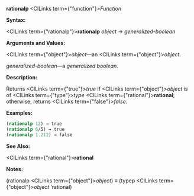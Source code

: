 **rationalp** <ClLinks  term={"function"}><i>Function</i></ClLinks> 



**Syntax:** 



<ClLinks  term={"rationalp"}><b>rationalp</b></ClLinks> *object → generalized-boolean* 



**Arguments and Values:** 



<ClLinks  term={"object"}><i>object</i></ClLinks>—an <ClLinks  term={"object"}><i>object</i></ClLinks>. 



*generalized-boolean*—a *generalized boolean*. 



**Description:** 



Returns <ClLinks  term={"true"}><i>true</i></ClLinks> if <ClLinks  term={"object"}><i>object</i></ClLinks> is of <ClLinks  term={"type"}><i>type</i></ClLinks> <ClLinks  term={"rational"}><b>rational</b></ClLinks>; otherwise, returns <ClLinks  term={"false"}><i>false</i></ClLinks>. 



**Examples:**
```lisp
(rationalp 12) → true 
(rationalp 6/5) → true 
(rationalp 1.212) → false 
```
**See Also:** 



<ClLinks  term={"rational"}><b>rational</b></ClLinks> 



**Notes:** 



(rationalp <ClLinks  term={"object"}><i>object</i></ClLinks>) *≡* (typep <ClLinks  term={"object"}><i>object</i></ClLinks> ’rational) 







 



 



